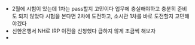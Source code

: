- 2월에 시험이 있는데 1차는 pass할지 고민이다
  업무에 충실해야하고 충분히 준비도 되지 않았다
  시험을 본다면 2차에 도전하고, 소시관 1차를 바로 도전할지 고민해야겠다
- 신한은행서 NH로 IRP 이전을 신청했다
  급하지 않게 조금씩 해보자
-